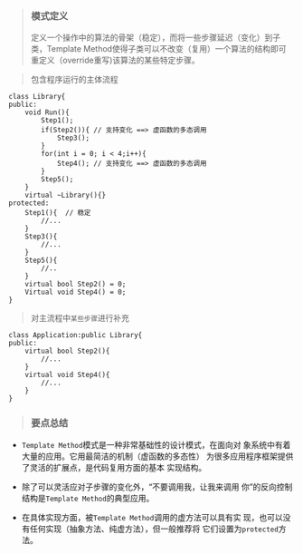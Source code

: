 > ### 模式定义
> 定义一个操作中的算法的骨架（稳定），而将一些步骤延迟（变化）到子类，Template Method使得子类可以不改变（复用）一个算法的结构即可重定义（override重写)该算法的某些特定步骤。

> 包含程序运行的主体流程  
```
class Library{
public:
    void Run(){
        Step1();
        if(Step2()){ // 支持变化 ==> 虚函数的多态调用
            Step3();
        }
        for(int i = 0; i < 4;i++){
            Step4(); // 支持变化 ==> 虚函数的多态调用
        }
        Step5();
    }
    virtual ~Library(){}
protected:
    Step1(){  // 稳定
        //...
    }
    Step3(){
        //...
    }
    Step5(){
        //..
    }
    virtual bool Step2() = 0;
    Virtual void Step4() = 0;
}
```
> 对主流程中`某些步骤`进行补充
```
class Application:public Library{
public: 
    virtual bool Step2(){
        //...
    }
    virtual void Step4(){
        //...
    }
}
```
> ### 要点总结
 * `Template Method`模式是一种非常基础性的设计模式，在面向对 象系统中有着大量的应用。它用最简洁的机制（虚函数的多态性） 为很多应用程序框架提供了灵活的扩展点，是代码复用方面的基本 实现结构。
  
 * 除了可以灵活应对子步骤的变化外，“不要调用我，让我来调用 你”的反向控制结构是`Template Method`的典型应用。
  
 * 在具体实现方面，被`Template Method`调用的虚方法可以具有实 现，也可以没有任何实现（抽象方法、纯虚方法），但一般推荐将 它们设置为`protected`方法。 